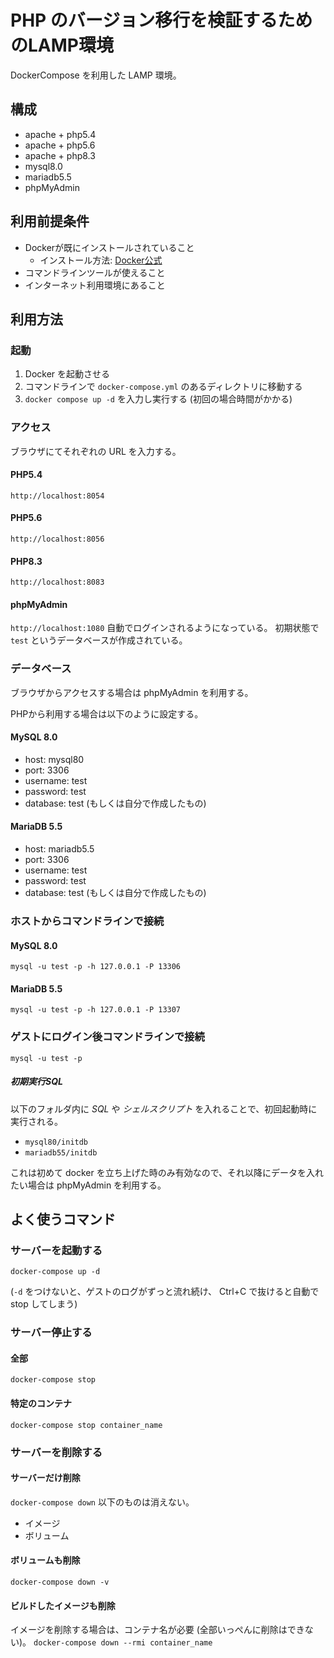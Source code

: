 # PHP のバージョン移行を検証するためのLAMP環境
DockerCompose を利用した LAMP 環境。

## 構成
* apache + php5.4
* apache + php5.6
* apache + php8.3
* mysql8.0
* mariadb5.5
* phpMyAdmin

## 利用前提条件
* Dockerが既にインストールされていること
  * インストール方法: [Docker公式](https://docs.docker.jp/get-docker.html)
* コマンドラインツールが使えること
* インターネット利用環境にあること

## 利用方法
### 起動
1. Docker を起動させる
2. コマンドラインで `docker-compose.yml` のあるディレクトリに移動する
3. `docker compose up -d` を入力し実行する (初回の場合時間がかかる)

### アクセス
ブラウザにてそれぞれの URL を入力する。

#### PHP5.4
`http://localhost:8054`

#### PHP5.6
`http://localhost:8056`

#### PHP8.3
`http://localhost:8083`

#### phpMyAdmin
`http://localhost:1080`
自動でログインされるようになっている。
初期状態で `test` というデータベースが作成されている。

### データベース
ブラウザからアクセスする場合は phpMyAdmin を利用する。

PHPから利用する場合は以下のように設定する。

#### MySQL 8.0
* host: mysql80
* port: 3306
* username: test
* password: test
* database: test (もしくは自分で作成したもの)

#### MariaDB 5.5
* host: mariadb5.5
* port: 3306
* username: test
* password: test
* database: test (もしくは自分で作成したもの)

### ホストからコマンドラインで接続
#### MySQL 8.0
`mysql -u test -p -h 127.0.0.1 -P 13306`

#### MariaDB 5.5
`mysql -u test -p -h 127.0.0.1 -P 13307`

### ゲストにログイン後コマンドラインで接続
`mysql -u test -p`

##### 初期実行SQL
以下のフォルダ内に *SQL* や *シェルスクリプト* を入れることで、初回起動時に実行される。
* `mysql80/initdb`
* `mariadb55/initdb`

これは初めて docker を立ち上げた時のみ有効なので、それ以降にデータを入れたい場合は phpMyAdmin を利用する。

## よく使うコマンド
### サーバーを起動する
`docker-compose up -d`

(`-d` をつけないと、ゲストのログがずっと流れ続け、 Ctrl+C で抜けると自動で stop してしまう)

### サーバー停止する
#### 全部
`docker-compose stop`

#### 特定のコンテナ
`docker-compose stop container_name`

### サーバーを削除する
#### サーバーだけ削除
`docker-compose down`
以下のものは消えない。
* イメージ
* ボリューム

#### ボリュームも削除
`docker-compose down -v`

#### ビルドしたイメージも削除
イメージを削除する場合は、コンテナ名が必要 (全部いっぺんに削除はできない)。
`docker-compose down --rmi container_name`
